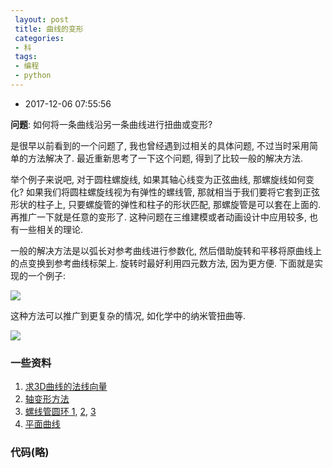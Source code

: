 ```yaml
---
 layout: post
 title: 曲线的变形
 categories:
 - 科
 tags:
 - 编程
 - python
---
```


- 2017-12-06 07:55:56

__问题__: 如何将一条曲线沿另一条曲线进行扭曲或变形?

是很早以前看到的一个问题了, 我也曾经遇到过相关的具体问题, 不过当时采用简单的方法解决了. 最近重新思考了一下这个问题, 得到了比较一般的解决方法.

举个例子来说吧, 对于圆柱螺旋线, 如果其轴心线变为正弦曲线, 那螺旋线如何变化? 如果我们将圆柱螺旋线视为有弹性的螺线管, 那就相当于我们要将它套到正弦形状的柱子上, 只要螺旋管的弹性和柱子的形状匹配, 那螺旋管是可以套在上面的. 再推广一下就是任意的变形了. 这种问题在三维建模或者动画设计中应用较多, 也有一些相关的理论.

一般的解决方法是以弧长对参考曲线进行参数化, 然后借助旋转和平移将原曲线上的点变换到参考曲线标架上. 旋转时最好利用四元数方法, 因为更方便. 下面就是实现的一个例子:

![](https://jerkwin.github.io/pic/morph_hex.png)

这种方法可以推广到更复杂的情况, 如化学中的纳米管扭曲等.

![](https://jerkwin.github.io/pic/morph_cnt.png)

### 一些资料

1. [求3D曲线的法线向量](https://www.zhihu.com/question/27334221)
1. [轴变形方法](https://wenku.baidu.com/view/4553f000b52acfc789ebc990.html)
1. [螺线管圆环 1](http://blog.csdn.net/stereohomology/article/details/48035291), [2](http://blog.csdn.net/stereohomology/article/details/45840219), [3](http://blog.csdn.net/stereohomology/article/details/45793311)
1. [平面曲线](http://blog.csdn.net/stereohomology/article/details/4666222)

### 代码(略)

